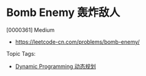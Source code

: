 # Bomb Enemy 轰炸敌人

[0000361] Medium

- https://leetcode-cn.com/problems/bomb-enemy/

Topic Tags:

- [Dynamic Programming 动态规划](https://leetcode-cn.com/tag/dynamic-programming/)
